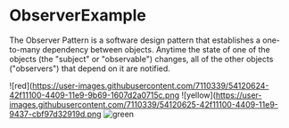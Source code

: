 # ObserverExample

The Observer Pattern is a software design pattern that establishes a one-to-many dependency between objects. Anytime the state of one of the objects (the "subject" or "observable") changes, all of the other objects ("observers") that depend on it are notified.


![red](https://user-images.githubusercontent.com/7110339/54120624-42f11100-4409-11e9-9b69-1607d2a0715c.png 
![yellow](https://user-images.githubusercontent.com/7110339/54120625-42f11100-4409-11e9-9437-cbf97d32919d.png 
![green](https://user-images.githubusercontent.com/7110339/54120623-42587a80-4409-11e9-9ad3-c9bad8c5dfbc.png)
